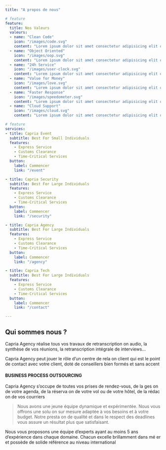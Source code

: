 ```yaml
---
title: "A propos de nous"

# feature
feature: 
  title: Nos Valeurs
  valeurs:
  - name: "Clean Code"
    icon: "/images/code.svg"
    content: "Lorem ipsum dolor sit amet consectetur adipisicing elit quam nihil"
  - name: "Object Oriented"
    icon: "/images/oop.svg"
    content: "Lorem ipsum dolor sit amet consectetur adipisicing elit quam nihil"
  - name: "24h Service"
    icon: "/images/user-clock.svg"
    content: "Lorem ipsum dolor sit amet consectetur adipisicing elit quam nihil"
  - name: "Value for Money"
    icon: "/images/love.svg"
    content: "Lorem ipsum dolor sit amet consectetur adipisicing elit quam nihil"
  - name: "Faster Response"
    icon: "/images/speedometer.svg"
    content: "Lorem ipsum dolor sit amet consectetur adipisicing elit quam nihil"
  - name: "Cloud Support"
    icon: "/images/cloud.svg"
    content: "Lorem ipsum dolor sit amet consectetur adipisicing elit quam nihil"

# feature
services:
- title: Capria Event
  subtitle: Best For Small Individuals
  features:
    - Express Service
    - Customs Clearance
    - Time-Critical Services
  button:
    label: Commencer
    link: "/event"

- title: Capria Security
  subtitle: Best For Large Individuals
  features:
    - Express Service
    - Customs Clearance
    - Time-Critical Services
  button:
    label: Commencer
    link: "/security"

- title: Capria Agency
  subtitle: Best For Large Individuals
  features:
    - Express Service
    - Customs Clearance
    - Time-Critical Services
  button:
    label: Commencer
    link: "/agency"

- title: Capria Tech
  subtitle: Best For Large Individuals
  features:
    - Express Service
    - Customs Clearance
    - Time-Critical Services
  button:
    label: Commencer
    link: "/contact"

---
```



## Qui sommes nous ?
Capria Agency réalise tous vos travaux de retranscription on audio, la synthèse de vos réunions, la retranscription intégrale de  interviews...

Capria Agency peut jouer le rôle d’un centre de rela on client qui est le point de contact avec votre client, doté de conseillers bien formés et sans accent

#### BUSINESS PROCESS OUTSOURCING

Capria Agency s’occupe de toutes vos prises de rendez-vous, de la ges on de votre agenda, de la réserva on de votre vol ou de votre hôtel, de la rédac on de vos courriers

> Nous avons une jeune équipe dynamique et expérimentée. Nous vous offrons une solu on sur mesure adaptée à vos besoins et  à votre budget. Notre presta on de qualité et dans le respect des deadlines vous assure un résultat plus
que satisfaisant.

Nous vous proposons une équipe d’experts ayant au moins 5 ans d’expérience dans chaque domaine. Chacun excelle brillamment dans  mé er et possède de solide référence au niveau international